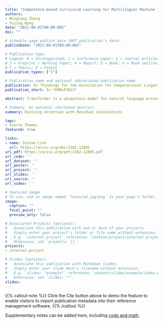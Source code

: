 ```yaml
---
title: "Competence-based Curriculum Learning for Multilingual Machine Translatio"
authors:
- Minglang Zhang
- Yujing Wang
date: "2021-08-01T00:00:00Z"
doi: ""

# Schedule page publish date (NOT publication's date).
publishDate: "2021-08-01T00:00:00Z"

# Publication type.
# Legend: 0 = Uncategorized; 1 = Conference paper; 2 = Journal article;
# 3 = Preprint / Working Paper; 4 = Report; 5 = Book; 6 = Book section;
# 7 = Thesis; 8 = Patent
publication_types: ["1"]

# Publication name and optional abbreviated publication name.
publication: In *Findings for the Association for Computational Lingustics*
publication_short: In *EMNLP2021*

abstract: Transformer is a ubiquitous model for natural language processing and has attracted wide attentions in computer vision. The attention maps are indispensable for a transformer model to encode the dependencies among input tokens. However, they are learned independently in each layer and sometimes fail to capture precise patterns. In this paper, we propose a novel and generic mechanism based on evolving attention to improve the performance of transformers. On one hand, the attention maps in different layers share common knowledge, thus the ones in preceding layers can instruct the attention in succeeding layers through residual connections. On the other hand, low-level and high-level attentions vary in the level of abstraction, so we adopt convolutional layers to model the evolutionary process of attention maps. The proposed evolving attention mechanism achieves significant performance improvement over various state-of-the-art models for multiple tasks, including image classification, natural language understanding and machine translation.

# Summary. An optional shortened abstract.
summary: Evolving Attention with Residual Convolutions

tags:
- Source Themes
featured: true

links:
- name: Custom Link
  url: https://arxiv.org/abs/2102.12895
url_pdf: https://arxiv.org/pdf/2102.12895.pdf
url_code: ''
url_dataset: ''
url_poster: ''
url_project: ''
url_slides: ''
url_source: ''
url_video: ''

# Featured image
# To use, add an image named `featured.jpg/png` to your page's folder. 
image:
  caption: ""
  focal_point: ""
  preview_only: false

# Associated Projects (optional).
#   Associate this publication with one or more of your projects.
#   Simply enter your project's folder or file name without extension.
#   E.g. `internal-project` references `content/project/internal-project/index.md`.
#   Otherwise, set `projects: []`.
projects:
- internal-project

# Slides (optional).
#   Associate this publication with Markdown slides.
#   Simply enter your slide deck's filename without extension.
#   E.g. `slides: "example"` references `content/slides/example/index.md`.
#   Otherwise, set `slides: ""`.
slides:
---
```


{{% callout note %}}
Click the *Cite* button above to demo the feature to enable visitors to import publication metadata into their reference management software.
{{% /callout %}}

Supplementary notes can be added here, including [code and math](https://sourcethemes.com/academic/docs/writing-markdown-latex/).
